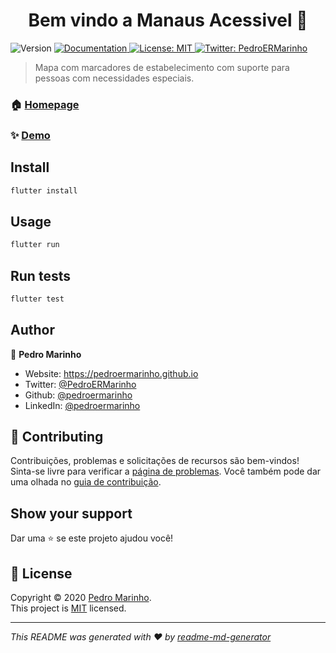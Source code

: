 <h1 align="center">Bem vindo a Manaus Acessivel 👋</h1>
<p>
  <img alt="Version" src="https://img.shields.io/badge/version-1.2.0-blue.svg?cacheSeconds=2592000" />
  <a href="https://pedroermarinho.github.io/manaus_acessivel/" target="_blank">
    <img alt="Documentation" src="https://img.shields.io/badge/documentation-yes-brightgreen.svg" />
  </a>
  <a href="https://github.com/pedroermarinho/manaus_acessivel/blob/master/LICENSE" target="_blank">
    <img alt="License: MIT" src="https://img.shields.io/badge/License-MIT-yellow.svg" />
  </a>
  <a href="https://twitter.com/PedroERMarinho" target="_blank">
    <img alt="Twitter: PedroERMarinho" src="https://img.shields.io/twitter/follow/PedroERMarinho.svg?style=social" />
  </a>
</p>

> Mapa com marcadores de estabelecimento com suporte para pessoas com necessidades especiais.

### 🏠 [Homepage](https://pedroermarinho.github.io/manaus_acessivel/)

### ✨ [Demo](https://pedroermarinho.github.io/manaus_acessivel/)

## Install

```sh
flutter install
```

## Usage

```sh
flutter run
```

## Run tests

```sh
flutter test
```

## Author

👤 **Pedro Marinho**

* Website: https://pedroermarinho.github.io
* Twitter: [@PedroERMarinho](https://twitter.com/PedroERMarinho)
* Github: [@pedroermarinho](https://github.com/pedroermarinho)
* LinkedIn: [@pedroermarinho](https://linkedin.com/in/pedroermarinho)

## 🤝 Contributing

Contribuições, problemas e solicitações de recursos são bem-vindos!<br />Sinta-se livre para verificar a [página de problemas](https://github.com/pedroermarinho/manaus_acessivel/issues). Você também pode dar uma olhada no [guia de contribuição](https://github.com/pedroermarinho/manaus_acessivel/blob/master/docs/contributing.md).

## Show your support

Dar uma ⭐️ se este projeto ajudou você!

## 📝 License

Copyright © 2020 [Pedro Marinho](https://github.com/pedroermarinho).<br />
This project is [MIT](https://github.com/pedroermarinho/manaus_acessivel/blob/master/LICENSE) licensed.

***
_This README was generated with ❤️ by [readme-md-generator](https://github.com/kefranabg/readme-md-generator)_